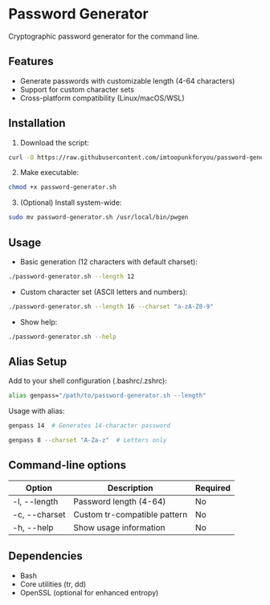 # Password Generator
Cryptographic password generator for the command line.

## Features
- Generate passwords with customizable length (4-64 characters)
- Support for custom character sets
- Cross-platform compatibility (Linux/macOS/WSL)

## Installation
1. Download the script:
```bash
curl -O https://raw.githubusercontent.com/imtoopunkforyou/password-generator/refs/heads/main/password-generator.sh
```

2. Make executable:
```bash
chmod +x password-generator.sh
```

3. (Optional) Install system-wide:
```bash
sudo mv password-generator.sh /usr/local/bin/pwgen
```

## Usage
- Basic generation (12 characters with default charset):
```bash
./password-generator.sh --length 12
```

- Custom character set (ASCII letters and numbers):
```bash
./password-generator.sh --length 16 --charset "a-zA-Z0-9"
```

- Show help:
```bash
./password-generator.sh --help
```

## Alias Setup
Add to your shell configuration (.bashrc/.zshrc):
```bash
alias genpass="/path/to/password-generator.sh --length"
```
Usage with alias:
```bash
genpass 14  # Generates 14-character password
```
```bash
genpass 8 --charset "A-Za-z"  # Letters only
```

## Command-line options
| Option          | Description                      | Required |
|-----------------|----------------------------------|----------|
| -l, --length    | Password length (4-64)           | No       |
| -c, --charset   | Custom tr-compatible pattern     | No       |
| -h, --help      | Show usage information           | No       |

## Dependencies
- Bash
- Core utilities (tr, dd)
- OpenSSL (optional for enhanced entropy)
